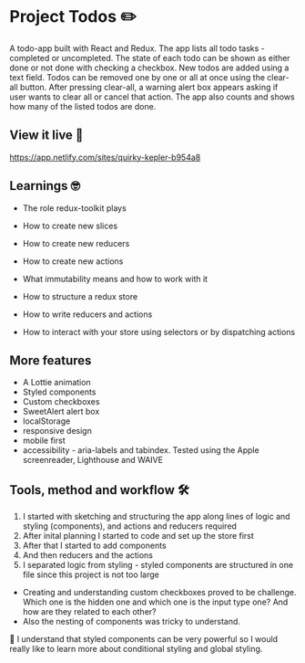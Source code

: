 # Project Todos ✏️

A todo-app built with React and Redux. The app lists all todo tasks - completed or uncompleted. The state of each todo can be shown as either done or not done with checking a checkbox. New todos are added using a text field. Todos can be removed one by one or all at once using the clear-all button. After pressing clear-all, a warning alert box appears asking if user wants to clear all or cancel that action. The app also counts and shows how many of the listed todos are done.

## View it live 👀

https://app.netlify.com/sites/quirky-kepler-b954a8

## Learnings 🤓

- The role redux-toolkit plays
- How to create new slices
- How to create new reducers
- How to create new actions
- What immutability means and how to work with it

- How to structure a redux store
- How to write reducers and actions
- How to interact with your store using selectors or by dispatching actions

## More features

- A Lottie animation
- Styled components
- Custom checkboxes
- SweetAlert alert box
- localStorage
- responsive design
- mobile first
- accessibility - aria-labels and tabindex. Tested using the Apple screenreader, Lighthouse and WAIVE

## Tools, method and workflow 🛠

1. I started with sketching and structuring the app along lines of logic and styling (components), and actions and reducers required
2. After inital planning I started to code and set up the store first
3. After that I started to add components
4. And then reducers and the actions
5. I separated logic from styling - styled components are structured in one file since this project is not too large

- Creating and understanding custom checkboxes proved to be challenge. Which one is the hidden one and which one is the input type one? And how are they related to each other?
- Also the nesting of components was tricky to understand.

🧠
I understand that styled components can be very powerful so I would really like to learn more about conditional styling and global styling.


